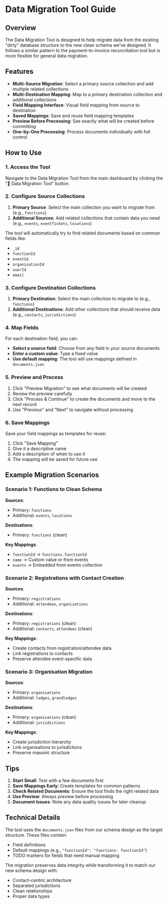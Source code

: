 # Data Migration Tool Guide

## Overview

The Data Migration Tool is designed to help migrate data from the existing "dirty" database structure to the new clean schema we've designed. It follows a similar pattern to the payment-to-invoice reconciliation tool but is more flexible for general data migration.

## Features

- **Multi-Source Migration**: Select a primary source collection and add multiple related collections
- **Multi-Destination Mapping**: Map to a primary destination collection and additional collections
- **Field Mapping Interface**: Visual field mapping from source to destination
- **Saved Mappings**: Save and reuse field mapping templates
- **Preview Before Processing**: See exactly what will be created before committing
- **One-by-One Processing**: Process documents individually with full control

## How to Use

### 1. Access the Tool

Navigate to the Data Migration Tool from the main dashboard by clicking the "🔄 Data Migration Tool" button.

### 2. Configure Source Collections

1. **Primary Source**: Select the main collection you want to migrate from (e.g., `functions`)
2. **Additional Sources**: Add related collections that contain data you need (e.g., `events`, `eventTickets`, `locations`)

The tool will automatically try to find related documents based on common fields like:
- `_id`
- `functionId`
- `eventId`
- `organisationId`
- `userId`
- `email`

### 3. Configure Destination Collections

1. **Primary Destination**: Select the main collection to migrate to (e.g., `functions`)
2. **Additional Destinations**: Add other collections that should receive data (e.g., `contacts`, `jurisdictions`)

### 4. Map Fields

For each destination field, you can:
- **Select a source field**: Choose from any field in your source documents
- **Enter a custom value**: Type a fixed value
- **Use default mapping**: The tool will use mappings defined in `documents.json`

### 5. Preview and Process

1. Click "Preview Migration" to see what documents will be created
2. Review the preview carefully
3. Click "Process & Continue" to create the documents and move to the next record
4. Use "Previous" and "Next" to navigate without processing

### 6. Save Mappings

Save your field mappings as templates for reuse:
1. Click "Save Mapping"
2. Give it a descriptive name
3. Add a description of when to use it
4. The mapping will be saved for future use

## Example Migration Scenarios

### Scenario 1: Functions to Clean Schema

**Sources**: 
- Primary: `functions`
- Additional: `events`, `locations`

**Destinations**:
- Primary: `functions` (clean)

**Key Mappings**:
- `functionId` → `functions.functionId`
- `name` → Custom value or from events
- `events` → Embedded from events collection

### Scenario 2: Registrations with Contact Creation

**Sources**:
- Primary: `registrations`
- Additional: `attendees`, `organisations`

**Destinations**:
- Primary: `registrations` (clean)
- Additional: `contacts`, `attendees` (clean)

**Key Mappings**:
- Create contacts from registration/attendee data
- Link registrations to contacts
- Preserve attendee event-specific data

### Scenario 3: Organisation Migration

**Sources**:
- Primary: `organisations`
- Additional: `lodges`, `grandlodges`

**Destinations**:
- Primary: `organisations` (clean)
- Additional: `jurisdictions`

**Key Mappings**:
- Create jurisdiction hierarchy
- Link organisations to jurisdictions
- Preserve masonic structure

## Tips

1. **Start Small**: Test with a few documents first
2. **Save Mappings Early**: Create templates for common patterns
3. **Check Related Documents**: Ensure the tool finds the right related data
4. **Use Preview**: Always preview before processing
5. **Document Issues**: Note any data quality issues for later cleanup

## Technical Details

The tool uses the `documents.json` files from our schema design as the target structure. These files contain:
- Field definitions
- Default mappings (e.g., `"functionId": "functions: functionId"`)
- TODO markers for fields that need manual mapping

The migration preserves data integrity while transforming it to match our new schema design with:
- Contact-centric architecture
- Separated jurisdictions
- Clean relationships
- Proper data types
